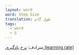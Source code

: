 ```yaml
---
layout: word
word: Step Size
translation: طول گام
tags:
  - word
  - S
---
```

مترادف: [نرخ یادگیری (learning rate)](/L/learning_rate)